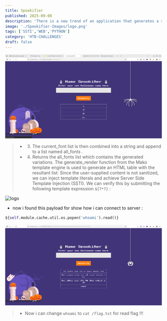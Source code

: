 ```yaml
---
title: Spookifier
published: 2025-09-08
description: 'There is a new trend of an application that generates a spooky name for you. Users of that application later discovered that their real names were also magically changed, causing havoc in their life. Could you help bring down this application?'
image: './Spookifier-Images/logo.png'
tags: ['SSTI','WEB','PYTHON']
category: 'HTB-CHALLENGES'
draft: false 
---
```


![web logo](./Spookifier-Images/web.png)

> - 3. The current_font list is then combined into a string and append to a list named
all_fonts .
> - 4. Returns the all_fonts list which contains the generated variations.
The generate_render function from the Mako template engine is used to generate an HTML
table with the resultant list:
Since the user-supplied content is not sanitized, we can inject template literals and achieve Server
Side Template Injection (SSTI). We can verify this by submitting the following template expression
```${7*7}``` :


![logo](./Spookifier-Images/ssti.png)

- now i found this payload for show how i can connect to server :
```py
${self.module.cache.util.os.popen('whoami').read()}
```
![whoami](./Spookifier-Images/whoami.png)

> - Now i can change `whoami` to `cat /flag.txt` for read flag !!!


